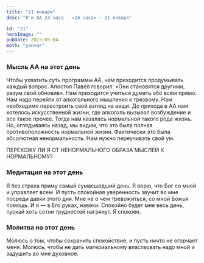 ```yaml
---
title: "21 января"
desc: "Я и АА 24 часа - «24 часа» — 21 января"

id: "21"
heroImage: ""
pubDate: 2023-05-04
moth: "yanvar"
---
```


### Мысль АА на этот день

Чтобы ухватить суть программы АА, нам приходится продумывать каждый вопрос.
Апостол Павел говорил: «Они становятся другими, разум свой обновив». Нам
приходится учиться думать обо всём прямо. Нам надо перейти от алкогольного
мышления к трезвому. Нам необходимо перестроить свой взгляд на вещи. До
прихода в АА нам хотелось искусственной жизни, где алкоголь вызывал
возбуждение и все такое прочее. Тогда нам казалась нормальной такого рода
жизнь. Но, оглядываясь назад, мы видим, что это была полная противоположность
нормальной жизни. Фактически это была абсолютная ненормальность. Нам нужно
переучивать свой ум.

ПЕРЕХОЖУ ЛИ Я ОТ НЕНОРМАЛЬНОГО ОБРАЗА МЫСЛЕЙ К НОРМАЛЬНОМУ?

### Медитация на этот день

Я без страха приму самый сумасшедший день. Я верю, что Бог со мной и управляет
всем. И пусть спокойная уверенность звучит во мне посреди давки этого дня. Мне
не о чем тревожиться, со мной Божья помощь. И я — в Его руках, навеки.
Спокойно будет мне весь день, пускай хоть сотни трудностей нагрянут. Я
спокоен.

### Молитва на этот день

Молюсь о том, чтобы сохранить спокойствие, и пусть ничто не огорчает меня.
Молюсь, чтобы не дать материальному властвовать надо мной и задушить во мне
духовное.
